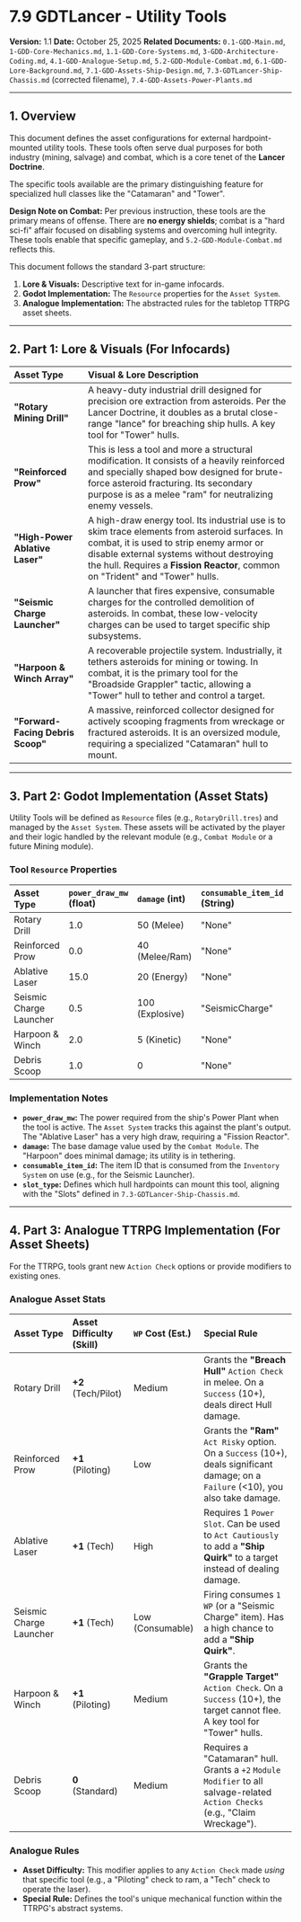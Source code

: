 # 7.9 GDTLancer - Utility Tools

**Version:** 1.1
**Date:** October 25, 2025
**Related Documents:** `0.1-GDD-Main.md`, `1-GDD-Core-Mechanics.md`, `1.1-GDD-Core-Systems.md`, `3-GDD-Architecture-Coding.md`, `4.1-GDD-Analogue-Setup.md`, `5.2-GDD-Module-Combat.md`, `6.1-GDD-Lore-Background.md`, `7.1-GDD-Assets-Ship-Design.md`, `7.3-GDTLancer-Ship-Chassis.md` (corrected filename), `7.4-GDD-Assets-Power-Plants.md`

---

## 1. Overview

This document defines the asset configurations for external hardpoint-mounted utility tools. These tools often serve dual purposes for both industry (mining, salvage) and combat, which is a core tenet of the **Lancer Doctrine**.

The specific tools available are the primary distinguishing feature for specialized hull classes like the "Catamaran" and "Tower".

**Design Note on Combat:** Per previous instruction, these tools are the primary means of offense. There are **no energy shields**; combat is a "hard sci-fi" affair focused on disabling systems and overcoming hull integrity. These tools enable that specific gameplay, and `5.2-GDD-Module-Combat.md` reflects this.

This document follows the standard 3-part structure:
1.  **Lore & Visuals:** Descriptive text for in-game infocards.
2.  **Godot Implementation:** The `Resource` properties for the `Asset System`.
3.  **Analogue Implementation:** The abstracted rules for the tabletop TTRPG asset sheets.

---

## 2. Part 1: Lore & Visuals (For Infocards)

| Asset Type | Visual & Lore Description |
| :--- | :--- |
| **"Rotary Mining Drill"** | A heavy-duty industrial drill designed for precision ore extraction from asteroids. Per the Lancer Doctrine, it doubles as a brutal close-range "lance" for breaching ship hulls. A key tool for "Tower" hulls. |
| **"Reinforced Prow"** | This is less a tool and more a structural modification. It consists of a heavily reinforced and specially shaped bow designed for brute-force asteroid fracturing. Its secondary purpose is as a melee "ram" for neutralizing enemy vessels. |
| **"High-Power Ablative Laser"** | A high-draw energy tool. Its industrial use is to skim trace elements from asteroid surfaces. In combat, it is used to strip enemy armor or disable external systems without destroying the hull. Requires a **Fission Reactor**, common on "Trident" and "Tower" hulls. |
| **"Seismic Charge Launcher"** | A launcher that fires expensive, consumable charges for the controlled demolition of asteroids. In combat, these low-velocity charges can be used to target specific ship subsystems. |
| **"Harpoon & Winch Array"** | A recoverable projectile system. Industrially, it tethers asteroids for mining or towing. In combat, it is the primary tool for the "Broadside Grappler" tactic, allowing a "Tower" hull to tether and control a target. |
| **"Forward-Facing Debris Scoop"** | A massive, reinforced collector designed for actively scooping fragments from wreckage or fractured asteroids. It is an oversized module, requiring a specialized "Catamaran" hull to mount. |

---

## 3. Part 2: Godot Implementation (Asset Stats)

Utility Tools will be defined as `Resource` files (e.g., `RotaryDrill.tres`) and managed by the `Asset System`. These assets will be activated by the player and their logic handled by the relevant module (e.g., `Combat Module` or a future Mining module).

### Tool `Resource` Properties

| Asset Type | `power_draw_mw` (float) | `damage` (int) | `consumable_item_id` (String) | `slot_type` (String) |
| :--- | :--- | :--- | :--- | :--- |
| Rotary Drill | 1.0 | 50 (Melee) | "None" | "Broadside" |
| Reinforced Prow | 0.0 | 40 (Melee/Ram) | "None" | "Structural" |
| Ablative Laser | 15.0 | 20 (Energy) | "None" | "High-Power" |
| Seismic Charge Launcher | 0.5 | 100 (Explosive) | "SeismicCharge" | "Standard" |
| Harpoon & Winch | 2.0 | 5 (Kinetic) | "None" | "Broadside" |
| Debris Scoop | 1.0 | 0 | "None" | "Oversized" |

### Implementation Notes

* **`power_draw_mw`:** The power required from the ship's Power Plant when the tool is active. The `Asset System` tracks this against the plant's output. The "Ablative Laser" has a very high draw, requiring a "Fission Reactor".
* **`damage`:** The base damage value used by the `Combat Module`. The "Harpoon" does minimal damage; its utility is in tethering.
* **`consumable_item_id`:** The item ID that is consumed from the `Inventory System` on use (e.g., for the Seismic Launcher).
* **`slot_type`:** Defines which hull hardpoints can mount this tool, aligning with the "Slots" defined in `7.3-GDTLancer-Ship-Chassis.md`.

---

## 4. Part 3: Analogue TTRPG Implementation (For Asset Sheets)

For the TTRPG, tools grant new `Action Check` options or provide modifiers to existing ones.

### Analogue Asset Stats

| Asset Type | Asset Difficulty (Skill) | `WP` Cost (Est.) | Special Rule |
| :--- | :--- | :--- | :--- |
| Rotary Drill | **+2** (Tech/Pilot) | Medium | Grants the **"Breach Hull"** `Action Check` in melee. On a `Success` (10+), deals direct Hull damage. |
| Reinforced Prow | **+1** (Piloting) | Low | Grants the **"Ram"** `Act Risky` option. On a `Success` (10+), deals significant damage; on a `Failure` (<10), you also take damage. |
| Ablative Laser | **+1** (Tech) | High | Requires 1 `Power Slot`. Can be used to `Act Cautiously` to add a **"Ship Quirk"** to a target instead of dealing damage. |
| Seismic Charge Launcher | **+1** (Tech) | Low (Consumable) | Firing consumes `1 WP` (or a "Seismic Charge" item). Has a high chance to add a **"Ship Quirk"**. |
| Harpoon & Winch | **+1** (Piloting) | Medium | Grants the **"Grapple Target"** `Action Check`. On a `Success` (10+), the target cannot flee. A key tool for "Tower" hulls. |
| Debris Scoop | **0** (Standard) | Medium | Requires a "Catamaran" hull. Grants a `+2` `Module Modifier` to all salvage-related `Action Checks` (e.g., "Claim Wreckage"). |

### Analogue Rules

* **Asset Difficulty:** This modifier applies to any `Action Check` made *using* that specific tool (e.g., a "Piloting" check to ram, a "Tech" check to operate the laser).
* **Special Rule:** Defines the tool's unique mechanical function within the TTRPG's abstract systems.
